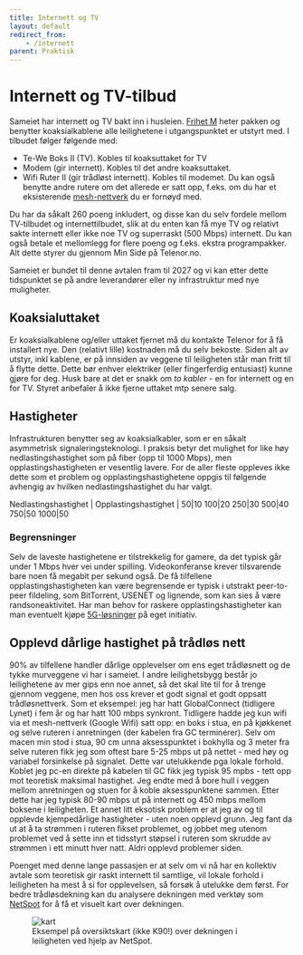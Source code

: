 ```yaml
---
title: Internett og TV
layout: default
redirect_from:
    - /internett
parent: Praktisk
---
```


# Internett og TV-tilbud
[mesh]: https://www.tek.no/samletest/i/15VdOM/billig-mesh-nettverk-2023
[frihet-m]: https://crm-kampanje.telenor.no/wp-content/uploads/sites/8/dok/Frihet_M_sept_2022.pdf
Sameiet har internett og TV bakt inn i husleien. [Frihet M][frihet-m] heter pakken og benytter koaksialkablene alle leilighetene i utgangspunktet er utstyrt med. I tilbudet følger følgende med:
- Te-We Boks II (TV). Kobles til koaksuttaket for TV
- Modem (gir internett). Kobles til det andre koaksuttaket.
- Wifi Ruter II (gir trådløst internett). Kobles til modemet. Du kan også benytte andre rutere om det allerede er satt opp, f.eks. om du har et eksisterende [mesh-nettverk][mesh] du er fornøyd med.

Du har da såkalt 260 poeng inkludert, og disse kan du selv fordele mellom TV-tilbudet og internettilbudet, slik at du enten kan få mye TV og relativt sakte internett eller ikke noe TV og superraskt (500 Mbps) internett. Du kan også betale et mellomlegg for flere poeng og f.eks. ekstra programpakker. Alt dette styrer du gjennom Min Side på Telenor.no.

Sameiet er bundet til denne avtalen fram til 2027 og vi kan etter dette tidspunktet se på andre leverandører eller ny infrastruktur med nye muligheter.

## Koaksialuttaket
Er koaksialkablene og/eller uttaket fjernet må du kontakte Telenor for å få installert nye. Den (relativt lille) kostnaden må du selv bekoste. Siden alt av utstyr, inkl kablene, er på innsiden av veggene til leiligheten står man fritt til å flytte dette. Dette bør enhver elektriker (eller fingerferdig entusiast) kunne gjøre for deg. Husk bare at det er snakk om _to kabler_ - en for internett og en for TV. Styret anbefaler å ikke fjerne uttaket mtp senere salg.

## Hastigheter
Infrastrukturen benytter seg av koaksialkabler, som er en såkalt asymmetrisk signaleringsteknologi. I praksis betyr det mulighet for like høy nedlastingshastighet som på fiber (opp til 1000 Mbps), men opplastingshastigheten er vesentlig lavere. For de aller fleste oppleves ikke dette som et problem og opplastingshastighetene oppgis til følgende avhengig av hvilken nedlastingshastighet du har valgt.

Nedlastingshastighet | Opplastingshastighet |
50|10
100|20
250|30
500|40
750|50
1000|50

### Begrensninger
Selv de laveste hastighetene er tilstrekkelig for gamere, da det typisk går under 1 Mbps hver vei under spilling. Videokonferanse krever tilsvarende bare noen få megabit per sekund også. De få tilfellene opplastingshastigheten kan være begrensende er typisk i utstrakt peer-to-peer fildeling, som BitTorrent, USENET og lignende, som kan sies å være randsoneaktivitet. Har man behov for raskere opplastingshastigheter kan man eventuelt kjøpe [5G-løsninger][5g] på eget initiativ.

[5g]: https://www.google.com/search?q=tr%C3%A5dl%C3%B8st+bredb%C3%A5nd

## Opplevd dårlige hastighet på trådløs nett
[netspot]: https://www.netspotapp.com
90% av tilfellene handler dårlige opplevelser om ens eget trådløsnett og de tykke murveggene vi har i sameiet. I andre leilighetsbygg består jo leilighetene av mer gips enn noe annet, så det skal lite til for å trenge gjennom veggene, men hos oss krever et godt signal et godt oppsatt trådløsnettverk. Som et eksempel: jeg har hatt GlobalConnect (tidligere Lynet) i fem år og har hatt 100 mbps synkront. Tidligere hadde jeg kun wifi via et mesh-nettverk (Google Wifi) satt opp: en boks i stua, en på kjøkkenet og selve ruteren i anretningen (der kabelen fra GC terminerer). Selv om macen min stod i stua, 90 cm unna aksesspunktet i bokhylla og 3 meter fra selve ruteren fikk jeg som oftest bare 5-25 mbps ut på nettet - med høy og variabel forsinkelse på signalet. Dette var utelukkende pga lokale forhold. Koblet jeg pc-en direkte på kabelen til GC fikk jeg typisk 95 mpbs - tett opp mot teoretisk maksimal hastighet. Jeg endte med å bore hull i veggen mellom anretningen og stuen for å koble aksesspunktene sammen. Etter dette har jeg typisk 80-90 mbps ut på internett og 450 mbps mellom boksene i leiligheten. Et annet litt eksotisk problem er at jeg av og til opplevde kjempedårlige hastigheter - uten noen opplevd grunn. Jeg fant da ut at å ta strømmen i ruteren fikset problemet, og jobbet meg utenom problemet ved å sette inn et tidsstyrt støpsel i ruteren som skrudde av strømmen i ett minutt hver natt. Aldri opplevd problemer siden.

Poenget med denne lange passasjen er at selv om vi nå har en kollektiv avtale som teoretisk gir raskt internett til samtlige, vil lokale forhold i leiligheten ha mest å si for opplevelsen, så forsøk å utelukke dem først. For bedre trådløsdekning kan du analysere dekningen med verktøy som [NetSpot][netspot] for å få et visuelt kart over dekningen.

<figure>
<img src="https://www.netspotapp.com/images/index/screens/featureVisualise@2x.png" alt="kart" />
<figcaption>Eksempel på oversiktskart (ikke K90!) over dekningen i leiligheten ved hjelp av NetSpot.</figcaption>
<figure>
